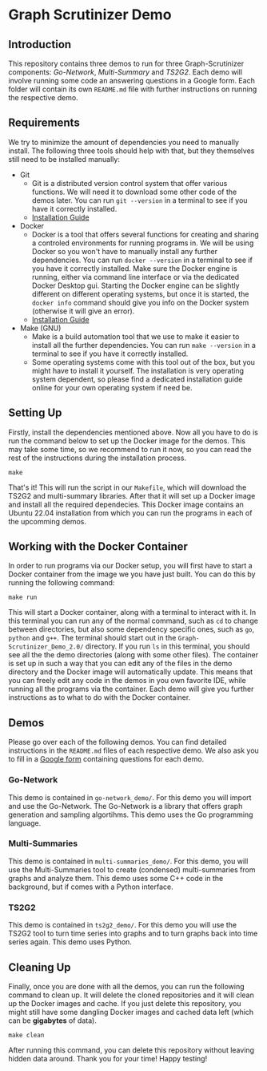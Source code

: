 # Graph Scrutinizer Demo
## Introduction
This repository contains three demos to run for three Graph-Scrutinizer components: *Go-Network*, *Multi-Summary* and *TS2G2*. Each demo will involve running some code an answering questions in a Google form. Each folder will contain its own `README.md` file with further instructions on running the respective demo.

## Requirements
We try to minimize the amount of dependencies you need to manually install. The following three tools should help with that, but they themselves still need to be installed manually:

- Git
    - Git is a distributed version control system that offer various functions. We will need it to download some other code of the demos later. You can run `git --version` in a terminal to see if you have it correctly installed.
    - [Installation Guide](https://github.com/git-guides/install-git)
- Docker
    - Docker is a tool that offers several functions for creating and sharing a controled environments for running programs in. We will be using Docker so you won't have to manually install any further dependencies. You can run `docker --version` in a terminal to see if you have it correctly installed. Make sure the Docker engine is running, either via command line interface or via the dedicated Docker Desktop gui. Starting the Docker engine can be slightly different on different operating systems, but once it is started, the `docker info` command should give you info on the Docker system (otherwise it will give an error).
    - [Installation Guide](https://github.com/git-guides/install-git)
- Make (GNU)
    - Make is a build automation tool that we use to make it easier to install all the further dependencies. You can run `make --version` in a terminal to see if you have it correctly installed.
    - Some operating systems come with this tool out of the box, but you might have to install it yourself. The installation is very operating system dependent, so please find a dedicated installation guide online for your own operating system if need be.

## Setting Up
Firstly, install the dependencies mentioned above. Now all you have to do is run the command below to set up the Docker image for the demos. This may take some time, so we recommend to run it now, so you can read the rest of the instructions during the installation process.

```
make
```

That's it! This will run the script in our `Makefile`, which will download the TS2G2 and multi-summary libraries. After that it will set up a Docker image and install all the required dependecies. This Docker image contains an Ubuntu 22.04 installation from which you can run the programs in each of the upcomming demos.

## Working with the Docker Container
In order to run programs via our Docker setup, you will first have to start a Docker container from the image we you have just built. You can do this by running the following command:

```
make run
```

This will start a Docker container, along with a terminal to interact with it. In this terminal you can run any of the normal command, such as `cd` to change between directories, but also some dependency specific ones, such as `go`, `python` and `g++`. The terminal should start out in the `Graph-Scrutinizer_Demo_2.0/` directory. If you run `ls` in this terminal, you should see all the the demo directories (along with some other files). The container is set up in such a way that you can edit any of the files in the demo directory and the Docker image will automatically update. This means that you can freely edit any code in the demos in you own favorite IDE, while running all the programs via the container. Each demo will give you further instructions as to what to do with the Docker container.

## Demos
Please go over each of the following demos. You can find detailed instructions in the `README.md` files of each respective demo. We also ask you to fill in a [Google form](https://docs.google.com/forms/d/e/1FAIpQLSfvQgYfAaGZT3zr9S74O1VlaZg1Lwj1bh5Rq-Wxj5AX8T4mCA/viewform?usp=header) containing questions for each demo.

### Go-Network
This demo is contained in `go-network_demo/`. For this demo you will import and use the Go-Network. The Go-Network is a library that offers graph generation and sampling algortihms. This demo uses the Go programming language.

### Multi-Summaries
This demo is contained in `multi-summaries_demo/`. For this demo, you will use the Multi-Summaries tool to create (condensed) multi-summaries from graphs and analyze them. This demo uses some C++ code in the background, but if comes with a Python interface.

### TS2G2
This demo is contained in `ts2g2_demo/`. For this demo you will use the TS2G2 tool to turn time series into graphs and to turn graphs back into time series again. This demo uses Python.

## Cleaning Up
Finally, once you are done with all the demos, you can run the following command to clean up. It will delete the cloned repositories and it will clean up the Docker images and cache. If you just delete this repository, you might still have some dangling Docker images and cached data left (which can be **gigabytes** of data).

```
make clean
```

After running this command, you can delete this repository without leaving hidden data around. Thank you for your time! Happy testing!